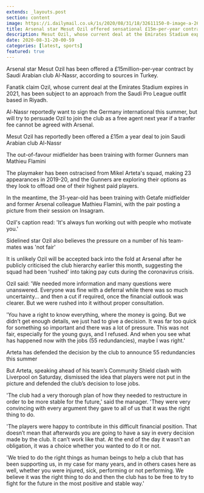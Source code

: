 ```yaml
---
extends: _layouts.post
section: content
image: https://i.dailymail.co.uk/1s/2020/08/31/18/32611150-0-image-a-26_1598896014259.jpg 
title: Arsenal star Mesut Ozil offered sensational £15m-per-year contract by Saudi Arabian side Al-Nassr 
description: Mesut Ozil, whose current deal at the Emirates Stadium expires in 2021, has been subject to an approach from the Saudi Pro League outfit based in Riyadh. 
date: 2020-08-31-20-00-59 
categories: [latest, sports] 
featured: true 
--- 
```

Arsenal star Mesut Ozil has been offered a £15million-per-year contract by Saudi Arabian club Al-Nassr, according to sources in Turkey. 

Fanatik claim Ozil, whose current deal at the Emirates Stadium expires in 2021, has been subject to an approach from the Saudi Pro League outfit based in Riyadh. 

Al-Nassr reportedly want to sign the Germany international this summer, but will try to persuade Ozil to join the club as a free agent next year if a tranfer fee cannot be agreed with Arsenal. 

Mesut Ozil has reportedly been offered a £15m a year deal to join Saudi Arabian club Al-Nassr

The out-of-favour midfielder has been training with former Gunners man Mathieu Flamini

The playmaker has been ostracised from Mikel Arteta's squad, making 23 appearances in 2019-20, and the Gunners are exploring their options as they look to offload one of their highest paid players.

In the meantime, the 31-year-old has been training with Getafe midfielder and former Arsenal colleague Mathieu Flamini, with the pair posting a picture from their session on Insagram. 

Ozil's caption read: 'It's always fun working out with people who motivate you.' 

Sidelined star Ozil also believes the pressure on a number of his team-mates was 'not fair'

It is unlikely Ozil will be accepted back into the fold at Arsenal after he publicly criticised the club hierarchy earlier this month, suggesting the squad had been 'rushed' into taking pay cuts during the coronavirus crisis. 

Ozil said: 'We needed more information and many questions were unanswered. Everyone was fine with a deferral while there was so much uncertainty... and then a cut if required, once the financial outlook was clearer. But we were rushed into it without proper consultation.

'You have a right to know everything, where the money is going. But we didn’t get enough details, we just had to give a decision. It was far too quick for something so important and there was a lot of pressure. This was not fair, especially for the young guys, and I refused. And when you see what has happened now with the jobs (55 redundancies), maybe I was right.' 

Arteta has defended the decision by the club to announce 55 redundancies this summer

But Arteta, speaking ahead of his team’s Community Shield clash with Liverpool on Saturday, dismissed the idea that players were not put in the picture and defended the club’s decision to lose jobs.

'The club had a very thorough plan of how they needed to restructure in order to be more stable for the future,' said the manager. 'They were very convincing with every argument they gave to all of us that it was the right thing to do.

'The players were happy to contribute in this difficult financial position. That doesn’t mean that afterwards you are going to have a say in every decision made by the club. It can’t work like that. At the end of the day it wasn’t an obligation, it was a choice whether you wanted to do it or not.

'We tried to do the right things as human beings to help a club that has been supporting us, in my case for many years, and in others cases here as well, whether you were injured, sick, performing or not performing. We believe it was the right thing to do and then the club has to be free to try to fight for the future in the most positive and stable way.'

